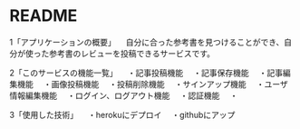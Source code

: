 # README

1「アプリケーションの概要」
　自分に合った参考書を見つけることができ、自分が使った参考書のレビューを投稿できるサービスです。

2「このサービスの機能一覧」
　・記事投稿機能
　・記事保存機能
　・記事編集機能
　・画像投稿機能
　・投稿削除機能
　・サインアップ機能
　・ユーザ情報編集機能
　・ログイン、ログアウト機能
　・認証機能
　・

3「使用した技術」
　・herokuにデプロイ
　・githubにアップ